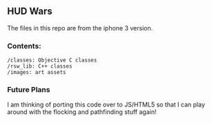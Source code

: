 ## HUD Wars

The files in this repo are from the iphone 3 version.

### Contents:

```
/classes: Objective C classes
/rsw_lib: C++ classes
/images: art assets
```

### Future Plans

I am thinking of porting this code over to JS/HTML5 so that I can play around with the flocking and pathfinding stuff again!
